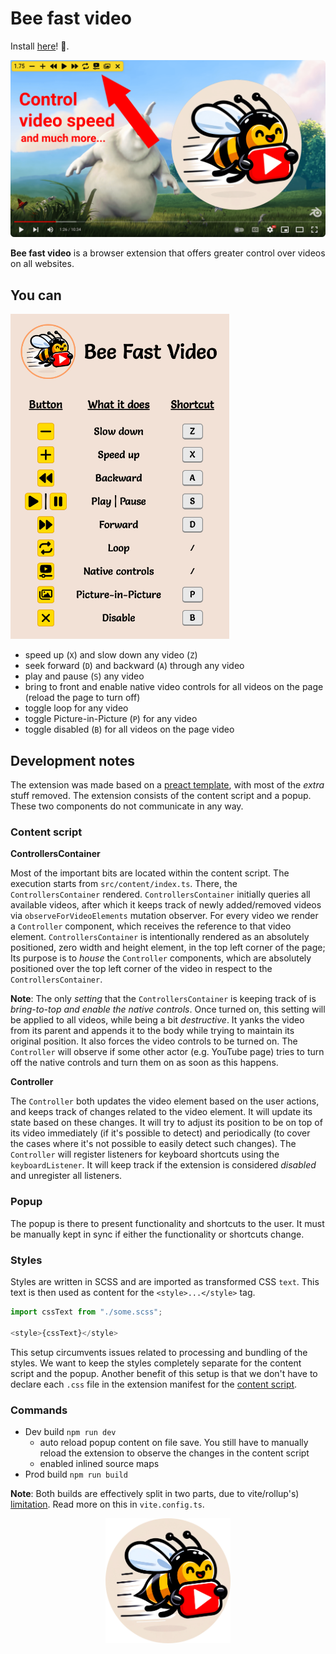 # Bee fast video

Install [here](https://chromewebstore.google.com/detail/bee-fast-video/lljkgbedmbiipekmphnhapdpfmkgbjbd)! 🐝.

<img src="docs/intro.png" alt="Bee fast video banner" width=640>

**Bee fast video** is a browser extension that offers greater control over videos on all websites.

## You can

<img src="docs/popup.png" alt="Controls" width=350>

- speed up (`X`) and slow down any video (`Z`)
- seek forward (`D`) and backward (`A`) through any video
- play and pause (`S`) any video
- bring to front and enable native video controls for all videos on the page (reload the page to turn off)
- toggle loop for any video
- toggle Picture-in-Picture (`P`) for any video
- toggle disabled (`B`) for all videos on the page video

## Development notes

The extension was made based on a [preact template](https://github.com/fell-lucas/chrome-extension-template-preact-vite), with most of the _extra_ stuff removed. The extension consists of the content script and a popup. These two components do not communicate in any way.

### Content script

**ControllersContainer**

Most of the important bits are located within the content script. The execution starts from `src/content/index.ts`. There, the `ControllersContainer` rendered. `ControllersContainer` initially queries all available videos, after which it keeps track of newly added/removed videos via `observeForVideoElements` mutation observer. For every video we render a `Controller` component, which receives the reference to that video element. `ControllersContainer` is intentionally rendered as an absolutely positioned, zero width and height element, in the top left corner of the page; Its purpose is to _house_ the `Controller` components, which are absolutely positioned over the top left corner of the video in respect to the `ControllersContainer`.

**Note**: The only _setting_ that the `ControllersContainer` is keeping track of is _bring-to-top and enable the native controls_. Once turned on, this setting will be applied to all videos, while being a bit _destructive_. It yanks the video from its parent and appends it to the body while trying to maintain its original position. It also forces the video controls to be turned on. The `Controller` will observe if some other actor (e.g. YouTube page) tries to turn off the native controls and turn them on as soon as this happens. 

**Controller**

The `Controller` both updates the video element based on the user actions, and keeps track of changes related to the video element. It will update its  state based on these changes. It will try to adjust its position to be on top of its video immediately (if it's possible to detect) and periodically (to cover the cases where it's not possible to easily detect such changes). The `Controller` will register listeners for keyboard shortcuts using the `keyboardListener`. It will keep track if the extension is considered _disabled_ and unregister all listeners.

### Popup

The popup is there to present functionality and shortcuts to the user. It must be manually kept in sync if either the functionality or shortcuts change.

### Styles

Styles are written in SCSS and are imported as transformed CSS `text`. This text is then used as content for the `<style>...</style>` tag. 

```typescript jsx
import cssText from "./some.scss";

<style>{cssText}</style>
```
This setup circumvents issues related to processing and bundling of the styles. We want to keep the styles completely separate for the content script and the popup. Another benefit of this setup is that we don't have to declare each `.css` file in the extension manifest for the [content script](https://developer.chrome.com/docs/extensions/develop/concepts/content-scripts).

### Commands

- Dev build `npm run dev`
    - auto reload popup content on file save. You still have to manually reload the extension to observe the changes in the content script
    - enabled inlined source maps
- Prod build `npm run build`

**Note**: Both builds are effectively split in two parts, due to vite/rollup's) [limitation](https://github.com/rollup/rollup/issues/2756). Read more on this in `vite.config.ts`.

<p align=center>
  <img align=center src="docs/logo.png" alt="Be fast video logo" width=200>
</p>